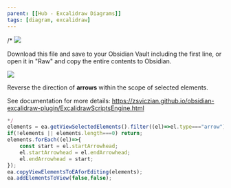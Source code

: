 ```yaml
---
parent: [[Hub - Excalidraw Diagrams]]
tags: [diagram, excalidraw]
---
```


/*
![](https://raw.githubusercontent.com/zsviczian/obsidian-excalidraw-plugin/master/images/scripts-download-raw.jpg)

Download this file and save to your Obsidian Vault including the first line, or open it in "Raw" and copy the entire contents to Obsidian.

![](https://raw.githubusercontent.com/zsviczian/obsidian-excalidraw-plugin/master/images/scripts-reverse-arrow.jpg)

Reverse the direction of **arrows** within the scope of selected elements.

See documentation for more details:
https://zsviczian.github.io/obsidian-excalidraw-plugin/ExcalidrawScriptsEngine.html

```javascript
*/
elements = ea.getViewSelectedElements().filter((el)=>el.type==="arrow");
if(!elements || elements.length===0) return;
elements.forEach((el)=>{
	const start = el.startArrowhead;
	el.startArrowhead = el.endArrowhead;
	el.endArrowhead = start;
});
ea.copyViewElementsToEAforEditing(elements);
ea.addElementsToView(false,false);